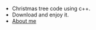 - Christmas tree code using c++.
- Download and enjoy it.
- [About me](https://www.facebook.com/profile.php?id=100030261573921)
